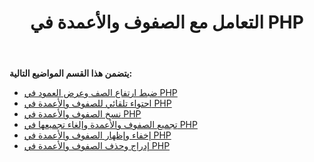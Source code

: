 ﻿---
title: التعامل مع الصفوف والأعمدة في PHP
type: docs
weight: 30
url: /ar/java/working-with-rows-and-columns-in-php/
---
**يتضمن هذا القسم المواضيع التالية:**

- [ضبط ارتفاع الصف وعرض العمود في PHP](/cells/ar/java/adjusting-row-height-and-column-width-in-php/)
- [احتواء تلقائي للصفوف والأعمدة في PHP](/cells/ar/java/autofit-rows-and-columns-in-php/)
- [نسخ الصفوف والأعمدة في PHP](/cells/ar/java/copying-rows-and-columns-in-php/)
- [تجميع الصفوف والأعمدة وإلغاء تجميعها في PHP](/cells/ar/java/grouping-and-ungrouping-rows-and-columns-in-php/)
- [إخفاء وإظهار الصفوف والأعمدة في PHP](/cells/ar/java/hiding-and-showing-rows-and-columns-in-php/)
- [إدراج وحذف الصفوف والأعمدة في PHP](/cells/ar/java/inserting-and-deleting-rows-and-columns-in-php/)
